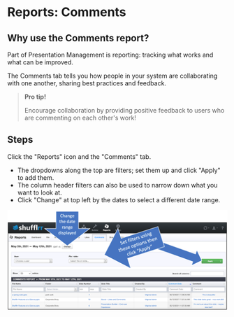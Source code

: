 # Reports: Comments

## Why use the Comments report?

Part of Presentation Management is reporting: tracking what works and what can be improved.

The Comments tab tells you how people in your system are collaborating with one another, sharing best practices and feedback. 

>**Pro tip!**
>
> Encourage collaboration by providing positive feedback to users who are commenting on each other's work! 

## Steps

Click the "Reports" icon and the "Comments" tab.

* The dropdowns along the top are filters; set them up and click "Apply" to add them.
* The column header filters can also be used to narrow down what you want to look at. 
* Click "Change" at top left by the dates to select a different date range. 


![Report on comments](img/reports-comments.png)